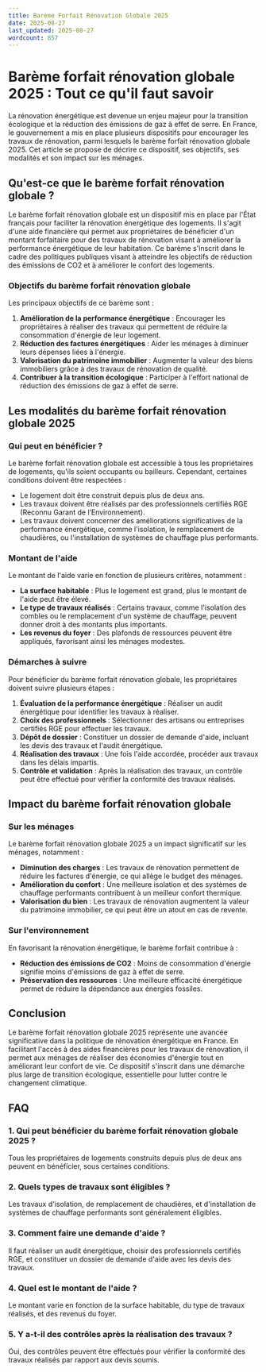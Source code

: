 ```yaml
---
title: Barème Forfait Rénovation Globale 2025
date: 2025-08-27
last_updated: 2025-08-27
wordcount: 857
---
```


# Barème forfait rénovation globale 2025 : Tout ce qu'il faut savoir

La rénovation énergétique est devenue un enjeu majeur pour la transition écologique et la réduction des émissions de gaz à effet de serre. En France, le gouvernement a mis en place plusieurs dispositifs pour encourager les travaux de rénovation, parmi lesquels le barème forfait rénovation globale 2025. Cet article se propose de décrire ce dispositif, ses objectifs, ses modalités et son impact sur les ménages.

## Qu'est-ce que le barème forfait rénovation globale ?

Le barème forfait rénovation globale est un dispositif mis en place par l'État français pour faciliter la rénovation énergétique des logements. Il s'agit d'une aide financière qui permet aux propriétaires de bénéficier d'un montant forfaitaire pour des travaux de rénovation visant à améliorer la performance énergétique de leur habitation. Ce barème s'inscrit dans le cadre des politiques publiques visant à atteindre les objectifs de réduction des émissions de CO2 et à améliorer le confort des logements.

### Objectifs du barème forfait rénovation globale

Les principaux objectifs de ce barème sont :

1. **Amélioration de la performance énergétique** : Encourager les propriétaires à réaliser des travaux qui permettent de réduire la consommation d'énergie de leur logement.
2. **Réduction des factures énergétiques** : Aider les ménages à diminuer leurs dépenses liées à l'énergie.
3. **Valorisation du patrimoine immobilier** : Augmenter la valeur des biens immobiliers grâce à des travaux de rénovation de qualité.
4. **Contribuer à la transition écologique** : Participer à l'effort national de réduction des émissions de gaz à effet de serre.

## Les modalités du barème forfait rénovation globale 2025

### Qui peut en bénéficier ?

Le barème forfait rénovation globale est accessible à tous les propriétaires de logements, qu'ils soient occupants ou bailleurs. Cependant, certaines conditions doivent être respectées :

- Le logement doit être construit depuis plus de deux ans.
- Les travaux doivent être réalisés par des professionnels certifiés RGE (Reconnu Garant de l’Environnement).
- Les travaux doivent concerner des améliorations significatives de la performance énergétique, comme l'isolation, le remplacement de chaudières, ou l'installation de systèmes de chauffage plus performants.

### Montant de l'aide

Le montant de l'aide varie en fonction de plusieurs critères, notamment :

- **La surface habitable** : Plus le logement est grand, plus le montant de l'aide peut être élevé.
- **Le type de travaux réalisés** : Certains travaux, comme l'isolation des combles ou le remplacement d'un système de chauffage, peuvent donner droit à des montants plus importants.
- **Les revenus du foyer** : Des plafonds de ressources peuvent être appliqués, favorisant ainsi les ménages modestes.

### Démarches à suivre

Pour bénéficier du barème forfait rénovation globale, les propriétaires doivent suivre plusieurs étapes :

1. **Évaluation de la performance énergétique** : Réaliser un audit énergétique pour identifier les travaux à réaliser.
2. **Choix des professionnels** : Sélectionner des artisans ou entreprises certifiés RGE pour effectuer les travaux.
3. **Dépôt de dossier** : Constituer un dossier de demande d'aide, incluant les devis des travaux et l'audit énergétique.
4. **Réalisation des travaux** : Une fois l'aide accordée, procéder aux travaux dans les délais impartis.
5. **Contrôle et validation** : Après la réalisation des travaux, un contrôle peut être effectué pour vérifier la conformité des travaux réalisés.

## Impact du barème forfait rénovation globale

### Sur les ménages

Le barème forfait rénovation globale 2025 a un impact significatif sur les ménages, notamment :

- **Diminution des charges** : Les travaux de rénovation permettent de réduire les factures d'énergie, ce qui allège le budget des ménages.
- **Amélioration du confort** : Une meilleure isolation et des systèmes de chauffage performants contribuent à un meilleur confort thermique.
- **Valorisation du bien** : Les travaux de rénovation augmentent la valeur du patrimoine immobilier, ce qui peut être un atout en cas de revente.

### Sur l'environnement

En favorisant la rénovation énergétique, le barème forfait contribue à :

- **Réduction des émissions de CO2** : Moins de consommation d'énergie signifie moins d'émissions de gaz à effet de serre.
- **Préservation des ressources** : Une meilleure efficacité énergétique permet de réduire la dépendance aux énergies fossiles.

## Conclusion

Le barème forfait rénovation globale 2025 représente une avancée significative dans la politique de rénovation énergétique en France. En facilitant l'accès à des aides financières pour les travaux de rénovation, il permet aux ménages de réaliser des économies d'énergie tout en améliorant leur confort de vie. Ce dispositif s'inscrit dans une démarche plus large de transition écologique, essentielle pour lutter contre le changement climatique.

## FAQ

### 1. Qui peut bénéficier du barème forfait rénovation globale 2025 ?

Tous les propriétaires de logements construits depuis plus de deux ans peuvent en bénéficier, sous certaines conditions.

### 2. Quels types de travaux sont éligibles ?

Les travaux d'isolation, de remplacement de chaudières, et d'installation de systèmes de chauffage performants sont généralement éligibles.

### 3. Comment faire une demande d'aide ?

Il faut réaliser un audit énergétique, choisir des professionnels certifiés RGE, et constituer un dossier de demande d'aide avec les devis des travaux.

### 4. Quel est le montant de l'aide ?

Le montant varie en fonction de la surface habitable, du type de travaux réalisés, et des revenus du foyer.

### 5. Y a-t-il des contrôles après la réalisation des travaux ?

Oui, des contrôles peuvent être effectués pour vérifier la conformité des travaux réalisés par rapport aux devis soumis.